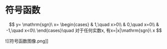 # 符号函数

$$
y= \mathrm{sgn}\ x=
\begin{cases}
	& 1,\quad x>0\\
	& 0,\quad x=0\\
	& -1,\quad x<0\\
\end{cases}\quad
对于任何实数x, 有x=|x|\mathrm{sgn}\ x
$$

![[符号函数图像.png]]
